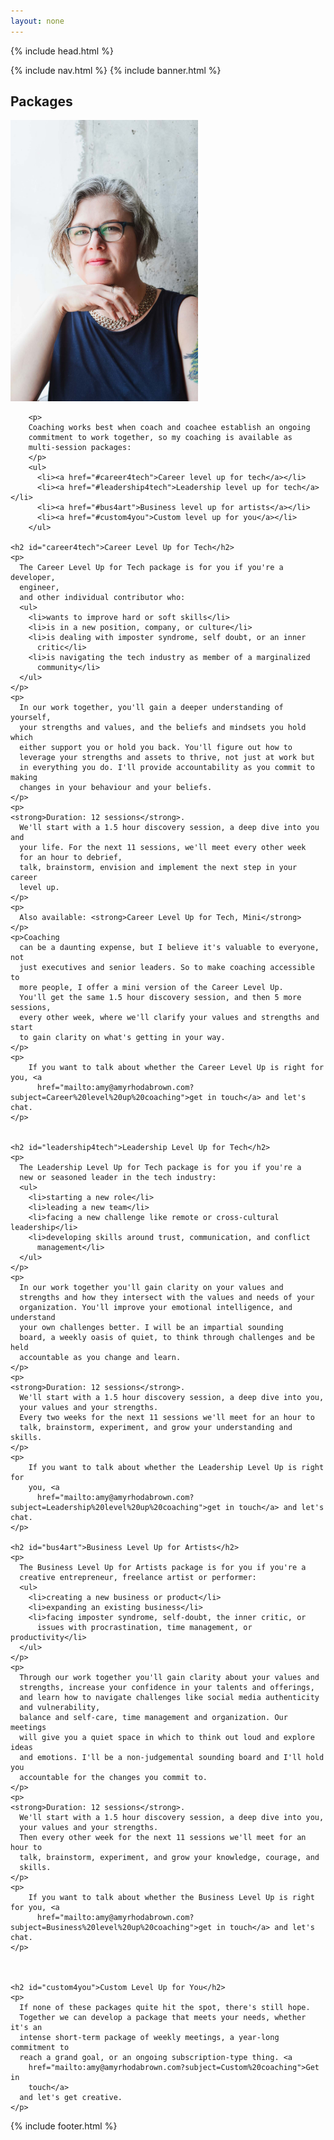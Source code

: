 ```yaml
---
layout: none
---
```

<html>
<head>
  {% include head.html %}
</head>

<body>

  {% include nav.html %}
  {% include banner.html %}

  <section class="content box">
    <h2>Packages</h2>
        <img class="profile-right" src="img/original-window_hand.JPG" alt="Amy Rhoda Brown (headshot by Yuli Scheidt)" width="300px">
        
        <p>
        Coaching works best when coach and coachee establish an ongoing
        commitment to work together, so my coaching is available as
        multi-session packages:
        </p>
        <ul>
          <li><a href="#career4tech">Career level up for tech</a></li>
          <li><a href="#leadership4tech">Leadership level up for tech</a></li>
          <li><a href="#bus4art">Business level up for artists</a></li>
          <li><a href="#custom4you">Custom level up for you</a></li>
        </ul>

    <h2 id="career4tech">Career Level Up for Tech</h2>
    <p>
      The Career Level Up for Tech package is for you if you're a developer, 
      engineer,
      and other individual contributor who:
      <ul>
        <li>wants to improve hard or soft skills</li>
        <li>is in a new position, company, or culture</li> 
        <li>is dealing with imposter syndrome, self doubt, or an inner
          critic</li>
        <li>is navigating the tech industry as member of a marginalized
          community</li>
      </ul>
    </p>
    <p>
      In our work together, you'll gain a deeper understanding of yourself,
      your strengths and values, and the beliefs and mindsets you hold which
      either support you or hold you back. You'll figure out how to
      leverage your strengths and assets to thrive, not just at work but 
      in everything you do. I'll provide accountability as you commit to making
      changes in your behaviour and your beliefs.
    </p>
    <p>
    <strong>Duration: 12 sessions</strong>. 
      We'll start with a 1.5 hour discovery session, a deep dive into you and
      your life. For the next 11 sessions, we'll meet every other week 
      for an hour to debrief,
      talk, brainstorm, envision and implement the next step in your career
      level up.
    </p>
    <p>
      Also available: <strong>Career Level Up for Tech, Mini</strong>
    </p>
    <p>Coaching
      can be a daunting expense, but I believe it's valuable to everyone, not
      just executives and senior leaders. So to make coaching accessible to
      more people, I offer a mini version of the Career Level Up.
      You'll get the same 1.5 hour discovery session, and then 5 more sessions,
      every other week, where we'll clarify your values and strengths and start
      to gain clarity on what's getting in your way.
    </p>
    <p>
        If you want to talk about whether the Career Level Up is right for you, <a
          href="mailto:amy@amyrhodabrown.com?subject=Career%20level%20up%20coaching">get in touch</a> and let's chat.
    </p>


    <h2 id="leadership4tech">Leadership Level Up for Tech</h2>
    <p>
      The Leadership Level Up for Tech package is for you if you're a
      new or seasoned leader in the tech industry:
      <ul>
        <li>starting a new role</li>
        <li>leading a new team</li>
        <li>facing a new challenge like remote or cross-cultural leadership</li>
        <li>developing skills around trust, communication, and conflict
          management</li>
      </ul>
    </p>
    <p>
      In our work together you'll gain clarity on your values and
      strengths and how they intersect with the values and needs of your
      organization. You'll improve your emotional intelligence, and understand
      your own challenges better. I will be an impartial sounding
      board, a weekly oasis of quiet, to think through challenges and be held
      accountable as you change and learn.
    </p>
    <p>
    <strong>Duration: 12 sessions</strong>. 
      We'll start with a 1.5 hour discovery session, a deep dive into you,
      your values and your strengths.
      Every two weeks for the next 11 sessions we'll meet for an hour to 
      talk, brainstorm, experiment, and grow your understanding and skills.
    </p>
    <p>
        If you want to talk about whether the Leadership Level Up is right for
        you, <a
          href="mailto:amy@amyrhodabrown.com?subject=Leadership%20level%20up%20coaching">get in touch</a> and let's chat.
    </p>

    <h2 id="bus4art">Business Level Up for Artists</h2>
    <p>
      The Business Level Up for Artists package is for you if you're a
      creative entrepreneur, freelance artist or performer:
      <ul>
        <li>creating a new business or product</li>
        <li>expanding an existing business</li>
        <li>facing imposter syndrome, self-doubt, the inner critic, or
          issues with procrastination, time management, or productivity</li>
      </ul>
    </p>
    <p>
      Through our work together you'll gain clarity about your values and
      strengths, increase your confidence in your talents and offerings,
      and learn how to navigate challenges like social media authenticity 
      and vulnerability,
      balance and self-care, time management and organization. Our meetings
      will give you a quiet space in which to think out loud and explore ideas
      and emotions. I'll be a non-judgemental sounding board and I'll hold you
      accountable for the changes you commit to.
    </p>
    <p>
    <strong>Duration: 12 sessions</strong>. 
      We'll start with a 1.5 hour discovery session, a deep dive into you,
      your values and your strengths.
      Then every other week for the next 11 sessions we'll meet for an hour to 
      talk, brainstorm, experiment, and grow your knowledge, courage, and
      skills.
    </p>
    <p>
        If you want to talk about whether the Business Level Up is right for you, <a
          href="mailto:amy@amyrhodabrown.com?subject=Business%20level%20up%20coaching">get in touch</a> and let's chat.
    </p>
    


    <h2 id="custom4you">Custom Level Up for You</h2>
    <p>
      If none of these packages quite hit the spot, there's still hope.
      Together we can develop a package that meets your needs, whether it's an
      intense short-term package of weekly meetings, a year-long commitment to
      reach a grand goal, or an ongoing subscription-type thing. <a
        href="mailto:amy@amyrhodabrown.com?subject=Custom%20coaching">Get in
        touch</a>
      and let's get creative.
    </p>

      
  </section>

  {% include footer.html %}

</body>
</html>
